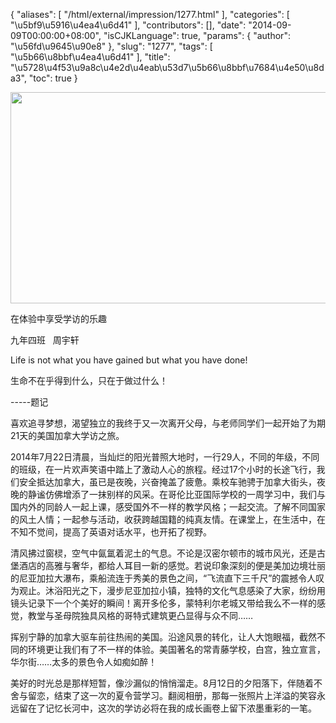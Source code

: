 {
    "aliases": [
        "/html/external/impression/1277.html"
    ],
    "categories": [
        "\u5bf9\u5916\u4ea4\u6d41"
    ],
    "contributors": [],
    "date": "2014-09-09T00:00:00+08:00",
    "isCJKLanguage": true,
    "params": {
        "author": "\u56fd\u9645\u90e8"
    },
    "slug": "1277",
    "tags": [
        "\u5b66\u8bbf\u4ea4\u6d41"
    ],
    "title": "\u5728\u4f53\u9a8c\u4e2d\u4eab\u53d7\u5b66\u8bbf\u7684\u4e50\u8da3",
    "toc": true
}


<img
    src="https://cdn.tfls.online/mirror/full/f29fb72514ce59b56489e3e86913bc706c71b525.jpg"
    style="display:block;margin-left:auto;margin-right:auto;"
    decoding="async"
    fetchpriority="auto"
    loading="lazy"
    height="338"
    width="600"
/>




  





在体验中享受学访的乐趣









九年四班   周宇轩









Life is not what
you have gained but what you have done! 




生命不在乎得到什么，只在于做过什么！




-----题记




喜欢追寻梦想，渴望独立的我终于又一次离开父母，与老师同学们一起开始了为期21天的美国加拿大学访之旅。




2014年7月22日清晨，当灿烂的阳光普照大地时，一行29人，不同的年级，不同的班级，在一片欢声笑语中踏上了激动人心的旅程。经过17个小时的长途飞行，我们安全抵达加拿大，虽已是夜晚，兴奋掩盖了疲惫。乘校车驰骋于加拿大街头，夜晚的静谧仿佛增添了一抹别样的风采。在哥伦比亚国际学校的一周学习中，我们与国内外的同龄人一起上课，感受国外不一样的教学风格；一起交流。了解不同国家的风土人情；一起参与活动，收获跨越国籍的纯真友情。在课堂上，在生活中，在不知不觉间，提高了英语对话水平，也开拓了视野。




清风拂过窗棂，空气中氤氲着泥土的气息。不论是汉密尔顿市的城市风光，还是古堡酒店的高雅与奢华，都给人耳目一新的感觉。若说印象深刻的便是美加边境壮丽的尼亚加拉大瀑布，乘船流连于秀美的景色之间，“飞流直下三千尺”的震撼令人叹为观止。沐浴阳光之下，漫步尼亚加拉小镇，独特的文化气息感染了大家，纷纷用镜头记录下一个个美好的瞬间！离开多伦多，蒙特利尔老城又带给我么不一样的感觉，教堂与圣母院独具风格的哥特式建筑更凸显得与众不同……




挥别宁静的加拿大驱车前往热闹的美国。沿途风景的转化，让人大饱眼福，截然不同的环境更让我们有了不一样的体验。美国著名的常青藤学校，白宫，独立宣言，华尔街……太多的景色令人如痴如醉！




美好的时光总是那样短暂，像沙漏似的悄悄溜走。8月12日的夕阳落下，伴随着不舍与留恋，结束了这一次的夏令营学习。翻阅相册，那每一张照片上洋溢的笑容永远留在了记忆长河中，这次的学访必将在我的成长画卷上留下浓墨重彩的一笔。




  



